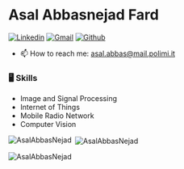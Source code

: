 # Asal Abbasnejad Fard

[![Linkedin](https://img.shields.io/badge/-LinkedIn-blue?style=flat&logo=Linkedin&logoColor=white)](https://www.linkedin.com/in/asal-abbasnejad-fard/)
[![Gmail](https://img.shields.io/badge/-Gmail-c14438?style=flat&logo=Gmail&logoColor=white)](mailto:asalabbasnejad29@gmail.com)
[![Github](https://img.shields.io/github/followers/AsalAbbasNejad?label=Follow&style=social)](https://github.com/AsalAbbasNejad)

- 📫 How to reach me: asal.abbas@mail.polimi.it


### 🖥 Skills

- Image and Signal Processing
- Internet of Things
- Mobile Radio Network
- Computer Vision

<p><img align="left" src="https://github-readme-stats.vercel.app/api/top-langs?username=AsalAbbasNejad&show_icons=true&locale=en&layout=compact" alt="AsalAbbasNejad" /></p>

<p>&nbsp;<img align="center" src="https://github-readme-stats.vercel.app/api?username=AsalAbbasNejad&show_icons=true&locale=en" alt="AsalAbbasNejad" /></p>

<p><img align="center" src="https://github-readme-streak-stats.herokuapp.com/?user=AsalAbbasNejad&" alt="AsalAbbasNejad" /></p>
